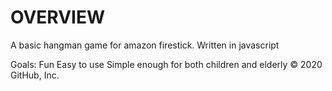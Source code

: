 
# OVERVIEW
A basic hangman game for amazon firestick. Written in javascript

Goals:
Fun
Easy to use 
Simple enough for both children and elderly
© 2020 GitHub, Inc.
